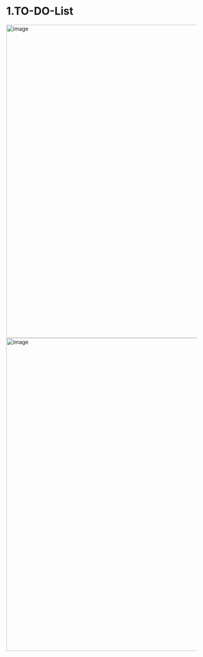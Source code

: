 # 1.TO-DO-List
<img width="827" alt="image" src="https://user-images.githubusercontent.com/86191708/210140337-329c7ab6-d7d4-4cc1-97f1-92dbf97fd158.png">
<img width="826" alt="image" src="https://user-images.githubusercontent.com/86191708/210140376-67d0329d-b1fd-4aee-9942-9c125c525e05.png">

